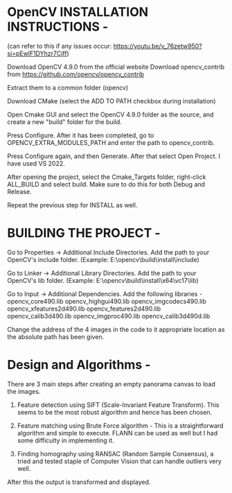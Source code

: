 # OpenCV INSTALLATION INSTRUCTIONS -
(can refer to this if any issues occur: https://youtu.be/v_76zetw950?si=pEwlF1DYhzr7Cjff)

Download OpenCV 4.9.0 from the official website
Download opencv_contrib from https://github.com/opencv/opencv_contrib

Extract them to a common folder (opencv)

Download CMake (select the ADD TO PATH checkbox during installation)

Open Cmake GUI and select the OpenCV 4.9.0 folder as the source, and create a new "build" folder for the build. 

Press Configure. After it has been completed, go to OPENCV_EXTRA_MODULES_PATH and enter the path to opencv_contrib. 

Press Configure again, and then Generate. After that select Open Project. I have used VS 2022.

After opening the project, select the Cmake_Targets folder, right-click ALL_BUILD and select build. Make sure to do this for both Debug and Release.

Repeat the previous step for INSTALL as well.

# BUILDING THE PROJECT -
Go to Properties -> Additional Include Directories. Add the path to your OpenCV's include folder.
(Example: E:\opencv\build\install\include)

Go to Linker -> Additional Library Directories. Add the path to your OpenCV's lib folder.
(Example: E:\opencv\build\install\x64\vc17\lib)

Go to Input -> Additional Dependencies. Add the following libraries -
opencv_core490.lib
opencv_highgui490.lib
opencv_imgcodecs490.lib
opencv_xfeatures2d490.lib
opencv_features2d490.lib
opencv_calib3d490.lib
opencv_imgproc490.lib
opencv_calib3d490d.lib

Change the address of the 4 images in the code to it appropriate location as the absolute path has been given.

# Design and Algorithms -
There are 3 main steps after creating an empty panorama canvas to load the images.

1) Feature detection using SIFT (Scale-Invariant Feature Transform). This seems to be the most robust algorithm and hence has been chosen.

2) Feature matching using Brute Force algorithm - This is a straightforward algorithm and simple to execute. FLANN can be used as well but I had some difficulty in implementing it.

3) Finding homography using RANSAC (Random Sample Consensus), a tried and tested staple of Computer Vision that can handle outliers very well.

After this the output is transformed and displayed.


